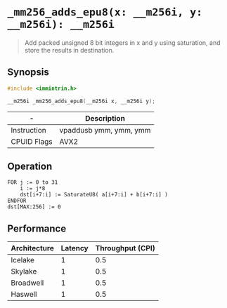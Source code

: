 `_mm256_adds_epu8(x: __m256i, y: __m256i): __m256i`
===================================================

> Add packed unsigned 8 bit integers in x and y using saturation, and store the results in destination.

## Synopsis

```c
#include <immintrin.h>

__m256i _mm256_adds_epu8(__m256i x, __m256i y);
```

| -           | Description            |
| ----------- | ---------------------- |
| Instruction | vpaddusb ymm, ymm, ymm |
| CPUID Flags | AVX2                   |

## Operation

```
FOR j := 0 to 31
	i := j*8
	dst[i+7:i] := SaturateU8( a[i+7:i] + b[i+7:i] )
ENDFOR
dst[MAX:256] := 0
```

## Performance

| Architecture | Latency | Throughput (CPI) |
| ------------ | ------- | ---------------- |
| Icelake      | 1       | 0.5              |
| Skylake      | 1       | 0.5              |
| Broadwell    | 1       | 0.5              |
| Haswell      | 1       | 0.5              |

